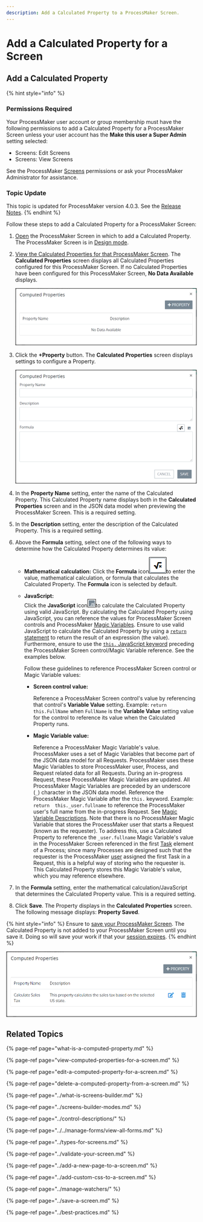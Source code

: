 ```yaml
---
description: Add a Calculated Property to a ProcessMaker Screen.
---
```


# Add a Calculated Property for a Screen

## Add a Calculated Property

{% hint style="info" %}
### Permissions Required

Your ProcessMaker user account or group membership must have the following permissions to add a Calculated Property for a ProcessMaker Screen unless your user account has the **Make this user a Super Admin** setting selected:

* Screens: Edit Screens
* Screens: View Screens

See the ProcessMaker [Screens](../../../../processmaker-administration/permission-descriptions-for-users-and-groups.md#screens) permissions or ask your ProcessMaker Administrator for assistance.

### Topic Update

This topic is updated for ProcessMaker version 4.0.3. See the [Release Notes](https://processmaker.gitbook.io/processmaker-release-notes/processmaker-4.0.x/processmaker-4.0.3-release-notes#screen-builder-1).
{% endhint %}

Follow these steps to add a Calculated Property for a ProcessMaker Screen:

1. [Open](../../manage-forms/view-all-forms.md) the ProcessMaker Screen in which to add a Calculated Property. The ProcessMaker Screen is in [Design mode](../screens-builder-modes.md#editor-mode).
2. [View the Calculated Properties for that ProcessMaker Screen](view-computed-properties-for-a-screen.md#view-the-computed-properties-for-a-processmaker-screen). The **Calculated Properties** screen displays all Calculated Properties configured for this ProcessMaker Screen. If no Calculated Properties have been configured for this ProcessMaker Screen, **No Data Available** displays.  

   ![](../../../../.gitbook/assets/computed-properties-screen-screens-builder-processes.png)

3. Click the **+Property** button. The **Calculated Properties** screen displays settings to configure a Property.  

   ![](../../../../.gitbook/assets/computed-properties-definition-screen-screens-builder-processes.png)

4. In the **Property Name** setting, enter the name of the Calculated Property. This Calculated Property name displays both in the **Calculated Properties** screen and in the JSON data model when previewing the ProcessMaker Screen. This is a required setting.
5. In the **Description** setting, enter the description of the Calculated Property. This is a required setting.
6. Above the **Formula** setting, select one of the following ways to determine how the Calculated Property determines its value:
   * **Mathematical calculation:** Click the **Formula** icon![](../../../../.gitbook/assets/formula-icon-computed-property-screens-builder-processes.png)to enter the value, mathematical calculation, or formula that calculates the Calculated Property. The **Formula** icon is selected by default.
   * **JavaScript:**  
     Click the **JavaScript** icon![](../../../../.gitbook/assets/javascript-icon-computed-property-screens-builder-processes.png)to calculate the Calculated Property using valid JavaScript. By calculating the Calculated Property using JavaScript, you can reference the values for ProcessMaker Screen controls and ProcessMaker [Magic Variables](../../../reference-global-variables-in-your-processmaker-assets.md). Ensure to use valid JavaScript to calculate the Calculated Property by using a [`return` statement](https://www.w3schools.com/jsref/jsref_return.asp) to return the result of an expression \(the value\). Furthermore, ensure to use the [`this.` JavaScript keyword](https://www.w3schools.com/js/js_this.asp) preceding the ProcessMaker Screen control/Magic Variable reference. See the examples below.

     Follow these guidelines to reference ProcessMaker Screen control or Magic Variable values:

     * **Screen control value:**

       Reference a ProcessMaker Screen control's value by referencing that control's **Variable Value** setting. Example: `return  this.FullName` when `FullName` is the **Variable Value** setting value for the control to reference its value when the Calculated Property runs.

     * **Magic Variable value:**

       Reference a ProcessMaker Magic Variable's value. ProcessMaker uses a set of Magic Variables that become part of the JSON data model for all Requests. ProcessMaker uses these Magic Variables to store ProcessMaker user, Process, and Request related data for all Requests. During an in-progress Request, these ProcessMaker Magic Variables are updated. All ProcessMaker Magic Variables are preceded by an underscore \(`_`\) character in the JSON data model. Reference the ProcessMaker Magic Variable after the `this.` keyword. Example: `return  this._user.fullname` to reference the ProcessMaker user's full name from the in-progress Request. See [Magic Variable Descriptions](../../../reference-global-variables-in-your-processmaker-assets.md#global-variable-descriptions). Note that there is no ProcessMaker Magic Variable that stores the ProcessMaker user that starts a Request \(known as the requester\). To address this, use a Calculated Property to reference the `_user.fullname` Magic Variable's value in the ProcessMaker Screen referenced in the first [Task](../../../../using-processmaker/task-management/what-is-a-task.md) element of a Process; since many Processes are designed such that the requester is the ProcessMaker [user](../../../../processmaker-administration/add-users/what-is-a-user.md) assigned the first Task in a Request, this is a helpful way of storing who the requester is. This Calculated Property stores this Magic Variable's value, which you may reference elsewhere.
7. In the **Formula** setting, enter the mathematical calculation/JavaScript that determines the Calculated Property value. This is a required setting.
8. Click **Save**. The Property displays in the **Calculated Properties** screen. The following message displays: **Property Saved**.

{% hint style="info" %}
Ensure to [save your ProcessMaker Screen](../save-a-screen.md#save-a-processmaker-screen). The Calculated Property is not added to your ProcessMaker Screen until you save it. Doing so will save your work if that your [session expires](../../../../using-processmaker/session-timeout-warning.md#session-timeout-warning).
{% endhint %}

![Calculated Properties screen with a new Calculated Property](../../../../.gitbook/assets/computed-properties-screen-with-property-screens-builder-processes.png)

## Related Topics

{% page-ref page="what-is-a-computed-property.md" %}

{% page-ref page="view-computed-properties-for-a-screen.md" %}

{% page-ref page="edit-a-computed-property-for-a-screen.md" %}

{% page-ref page="delete-a-computed-property-from-a-screen.md" %}

{% page-ref page="../what-is-screens-builder.md" %}

{% page-ref page="../screens-builder-modes.md" %}

{% page-ref page="../control-descriptions/" %}

{% page-ref page="../../manage-forms/view-all-forms.md" %}

{% page-ref page="../types-for-screens.md" %}

{% page-ref page="../validate-your-screen.md" %}

{% page-ref page="../add-a-new-page-to-a-screen.md" %}

{% page-ref page="../add-custom-css-to-a-screen.md" %}

{% page-ref page="../manage-watchers/" %}

{% page-ref page="../save-a-screen.md" %}

{% page-ref page="../best-practices.md" %}

